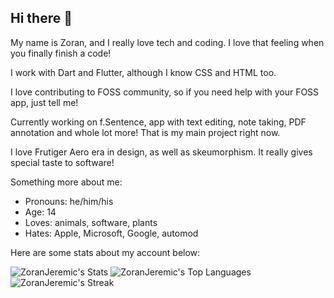 ## Hi there 👋

<!--
**Zoran181/Zoran181** is a ✨ _special_ ✨ repository because its `README.md` (this file) appears on your GitHub profile.

Here are some ideas to get you started:

- 🔭 I’m currently working on a special UI element that was never invented and could change the way we interact with apps. ...
- 🌱 I’m currently learning Kivy, Kotlin and C. ...
- 👯 I’m looking to collaborate on ...
- 🤔 I’m looking for help with ...
- 💬 Ask me about anything you want ...
- 📫 How to reach me: ...
- 😄 Pronouns: ...
- ⚡ Fun fact: ...
-->
My name is Zoran, and I really love tech and coding. I love that feeling when you finally finish a code! 

I work with Dart and Flutter, although I know CSS and HTML too. 

I love contributing to FOSS community, so if you need help with your FOSS app, just tell me!

Currently working on f.Sentence, app with text editing, note taking, PDF annotation and whole lot more! That is my main project right now.

I love Frutiger Aero era in design, as well as skeumorphism. It really gives special taste to software! 

Something more about me:
- Pronouns: he/him/his
- Age: 14
- Loves: animals, software, plants
- Hates: Apple, Microsoft, Google, automod

Here are some stats about my account below: 

![ZoranJeremic's Stats](https://github-readme-stats.vercel.app/api?username=ZoranJeremic&theme=default&show_icons=true&hide_border=true&count_private=true)
![ZoranJeremic's Top Languages](https://github-readme-stats.vercel.app/api/top-langs/?username=ZoranJeremic&theme=default&show_icons=true&hide_border=true&layout=compact)
![ZoranJeremic's Streak](https://github-readme-streak-stats.herokuapp.com/?user=ZoranJeremic&theme=default&hide_border=true)
